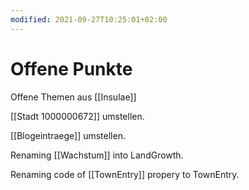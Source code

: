 ```yaml
---
modified: 2021-09-27T10:25:01+02:00
---
```


# Offene Punkte


Offene Themen aus [[Insulae]]

[[Stadt 1000000672]] umstellen.

[[Blogeintraege]] umstellen.

Renaming [[Wachstum]] into LandGrowth.

Renaming code of [[TownEntry]] propery to TownEntry.

